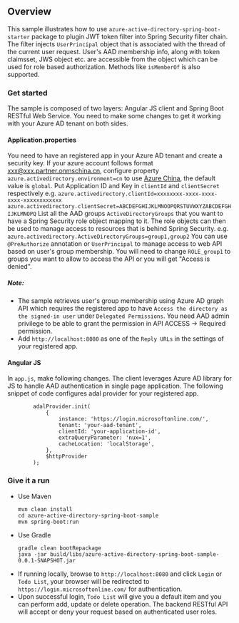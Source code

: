 ## Overview
This sample illustrates how to use `azure-active-directory-spring-boot-starter` package to plugin JWT token filter into Spring Security filter chain. The filter injects `UserPrincipal` object that is associated with the thread of the current user request. User's AAD membership info, along with token claimsset, JWS object etc. are accessible from the object which can be used for role based authorization. Methods like `isMemberOf` is also supported.

### Get started
The sample is composed of two layers: Angular JS client and Spring Boot RESTful Web Service. You need to make some changes to get it working with your Azure AD tenant on both sides.

#### Application.properties
You need to have an registered app in your Azure AD tenant and create a security key.
If your azure account follows format xxx@xxx.partner.onmschina.cn, configure property `azure.activedirectory.environment=cn` to use [Azure China](https://docs.microsoft.com/en-us/azure/china/china-welcome), the default value is `global`.
Put Application ID and Key in `clientId` and `clientSecret` respectively e.g.
`azure.activedirectory.clientId=xxxxxxxx-xxxx-xxxx-xxxx-xxxxxxxxxxxx`
`azure.activedirectory.clientSecret=ABCDEFGHIJKLMNOOPQRSTUVWXYZABCDEFGHIJKLMNOPQ`
List all the AAD groups `ActiveDirectoryGroups` that you want to have a Spring Security role object mapping to it. The role objects can then be used to manage access to resources that is behind Spring Security. e.g.
`azure.activedirectory.ActiveDirectoryGroups=group1,group2`
You can use `@PreAuthorize` annotation or `UserPrincipal` to manage access to web API based on user's group membership. You will need to change `ROLE_group1` to groups you want to allow to access the API or you will get "Access is denied".

##### Note: 
- The sample retrieves user's group membership using Azure AD graph API which requires the registered app to have `Access the directory as the signed-in user` under `Delegated Permissions`. You need AAD admin privilege to be able to grant the permission in API ACCESS -> Required permission.
- Add `http://localhost:8080` as one of the `Reply URLs` in the settings of your registered app.

#### Angular JS
In `app.js`, make following changes. The client leverages Azure AD library for JS to handle AAD authentication in single page application. The following snippet of code configures adal provider for your registered app.
```
        adalProvider.init(
            {
                instance: 'https://login.microsoftonline.com/',
                tenant: 'your-aad-tenant',
                clientId: 'your-application-id',
                extraQueryParameter: 'nux=1',
                cacheLocation: 'localStorage',
            },
            $httpProvider
        );

```

### Give it a run

   - Use Maven 

     ```
     mvn clean install
     cd azure-active-directory-spring-boot-sample
     mvn spring-boot:run
     ```

   - Use Gradle 
   
     ```
     gradle clean bootRepackage
     java -jar build/libs/azure-active-directory-spring-boot-sample-0.0.1-SNAPSHOT.jar
     ```

* If running locally, browse to `http://localhost:8080` and click `Login` or `Todo List`, your browser will be redirected to `https://login.microsoftonline.com/` for authentication.
* Upon successful login, `Todo List` will give you a default item and you can perform add, update or delete operation. The backend RESTful API will accept or deny your request based on authenticated user roles.